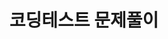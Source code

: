---
title: "코딩테스트 문제풀이" # 카테고리 이름
layout: category
permalink: /categories/cording-test/ # url
author_profile: true
taxonomy: Cording-Test
sidebar:
    nav: "categories"
---